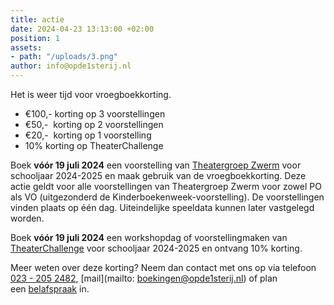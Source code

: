 ```yaml
---
title: actie
date: 2024-04-23 13:13:00 +02:00
position: 1
assets:
- path: "/uploads/3.png"
author: info@opde1sterij.nl
---
```


Het is weer tijd voor vroegboekkorting.

* €100,- korting op 3 voorstellingen
* €50,-  korting op 2 voorstellingen
* €20,-  korting op 1 voorstelling
* 10% korting op TheaterChallenge

Boek **vóór 19 juli 2024** een voorstelling van [Theatergroep Zwerm](https://www.opde1sterij.nl/theatergroep-zwerm/) voor schooljaar 2024-2025 en maak gebruik van de vroegboekkorting. Deze actie geldt voor alle voorstellingen van Theatergroep Zwerm voor zowel PO als VO (uitgezonderd de Kinderboekenweek-voorstelling). De voorstellingen vinden plaats op één dag. Uiteindelijke speeldata kunnen later vastgelegd worden.

Boek **vóór 19 juli 2024** een workshopdag of voorstellingmaken van [TheaterChallenge](https://www.opde1sterij.nl/theaterchallenge/) voor schooljaar 2024-2025 en ontvang 10% korting.

Meer weten over deze korting? Neem dan contact met ons op via telefoon <a href="tel:\+31232052482" title="Bel Op de eerste rij">023 - 205 2482</a>, [mail](mailto: boekingen@opde1sterij.nl) of plan een [belafspraak](https://calendly.com/opde1sterij/een-telefoontje-i-v-m-de-vroegboekkorting) in.